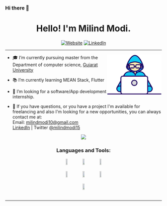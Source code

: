 ### Hi there 👋

<!--
**MilindModi/MilindModi** is a ✨ _special_ ✨ repository because its `README.md` (this file) appears on your GitHub profile.

Here are some ideas to get you started:

- 🔭 I’m currently working on ...
- 🌱 I’m currently learning ...
- 👯 I’m looking to collaborate on ...
- 🤔 I’m looking for help with ...
- 💬 Ask me about ...
- 📫 How to reach me: ...
- 😄 Pronouns: ...
- ⚡ Fun fact: ...
-->

<h1 align="center">Hello! I'm Milind Modi.</h1>



<p align="center">

 <a  align="center" href="https://mobile.twitter.com/MilindModi15">
 <img align="center"  alt="Website" src="https://img.shields.io/badge/-Twitter-222222?style=flat-square&logo=twitter&logoColor=white&link=https://mobile.twitter.com/MilindModi15"></a> 
 <a href="https://www.linkedin.com/in/milind-modi-88a23314b/" align="center" >
 <img align="center"  alt="LinkedIn" src="https://img.shields.io/badge/-LinkedIn-222222?style=flat-square&logo=Linkedin&logoColor=white&link=https://www.linkedin.com/in/milind-modi-88a23314b/"></a>

 </p>



---


<a href=""><img width="35%" align="right" alt="Github" src="./assets/work.gif" /></a>


- 🎓 I’m currently pursuing master from the Department of computer science, [Gujarat University](https://prayer-times-bayoumi.herokuapp.com/)

- 📚 I’m currently learning MEAN Stack, Flutter

- 👯 I’m looking for a software/App development internship.



- 💼 If you have questions, or you have a project I'm available for freelancing and also I'm looking for a new opportunities,
you can always contact me at: <br>
   Email: milindmodi10@gmail.com <br> 
   <a href="https://www.linkedin.com/in/milind-modi-88a23314b/">LinkedIn</a> | Twitter <a href="https://www.linkedin.com/in/milind-modi-88a23314b/">@milindmodi15</a>
   
<div align="center">
 

  <div>
    <img  src="https://github-readme-stats.vercel.app/api?username=MilindModi&show_icons=true&count_private=true&hide=contribs,issues&hide_border=true">
   

### Languages and Tools:  

<code><img width="10%" height="20" src="https://img.shields.io/badge/npm-CB3837?style=for-the-badge&logo=npm&logoColor=white"></code>
<code><img width="10%"  height="20" src="https://img.shields.io/badge/Java-ED8B00?style=for-the-badge&logo=java&logoColor=white"></code>
<code><img width="10%"  height="20" src="https://img.shields.io/badge/Flutter-02569B?style=for-the-badge&logo=flutter&logoColor=white"></code>
<br><br>
<code><img width="10%"   height="20" src="https://img.shields.io/badge/firebase-ffca28?style=for-the-badge&logo=firebase&logoColor=white"></code>
<code><img width="10%"  height="20" src="https://img.shields.io/badge/Node.js-43853D?style=for-the-badge&logo=node.js&logoColor=white"></code>
<code><img width="10%"  height="20" src="https://img.shields.io/badge/MongoDB-4EA94B?style=for-the-badge&logo=mongodb&logoColor=white"></code>
<br><br>
<code><img width="10%"  height="20" src="https://img.shields.io/badge/Android-3DDC84?style=for-the-badge&logo=android&logoColor=white"></code>
<br><br>

   </div>
</details>

---


